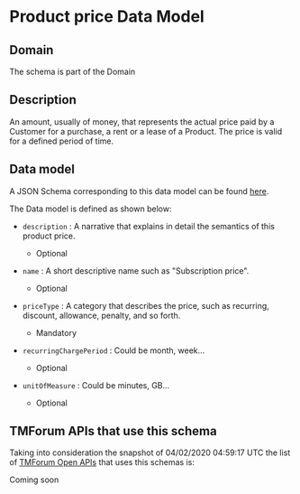 # Product price Data Model

## Domain

The  schema is part of the  Domain

## Description

An amount, usually of money, that represents the actual price paid by a Customer for a purchase, a rent or a lease of a Product. The price is valid for a defined period of time.

## Data model

A JSON Schema corresponding to this data model can be found
[here](https://github.com/tmforum-rand/schemas/blob/candidates/Product/ProductPrice.schema.json).

The Data model is defined as shown below:

- `description` : A narrative that explains in detail the semantics of this product price.

  - Optional


- `name` : A short descriptive name such as &quot;Subscription price&quot;.

  - Optional


- `priceType` : A category that describes the price, such as recurring, discount, allowance, penalty, and so forth.

  - Mandatory


- `recurringChargePeriod` : Could be month, week...

  - Optional


- `unitOfMeasure` : Could be minutes, GB...

  - Optional






## TMForum APIs that use this schema

Taking into consideration the snapshot of 04/02/2020 04:59:17 UTC the list of [TMForum Open APIs](https://www.tmforum.org/open-apis/) that uses this schemas is:

Coming soon